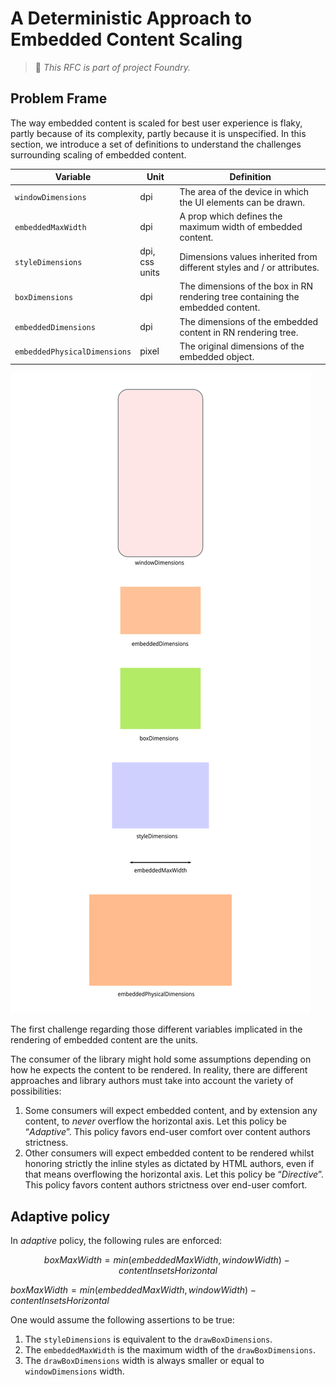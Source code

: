 # A Deterministic Approach to Embedded Content Scaling

> :gem: _This RFC is part of project Foundry._

## Problem Frame

The way embedded content is scaled for best user experience is flaky, partly
because of its complexity, partly because it is unspecified. In this section,
we introduce a set of definitions to understand the challenges surrounding
scaling of embedded content.

| Variable                     | Unit           | Definition                                                                      |
| ---------------------------- | -------------- | ------------------------------------------------------------------------------- |
| `windowDimensions`           | dpi            | The area of the device in which the UI elements can be drawn.                   |
| `embeddedMaxWidth`           | dpi            | A prop which defines the maximum width of embedded content.                     |
| `styleDimensions`            | dpi, css units | Dimensions values inherited from different styles and / or attributes.          |
| `boxDimensions`              | dpi            | The dimensions of the box in RN rendering tree containing the embedded content. |
| `embeddedDimensions`         | dpi            | The dimensions of the embedded content in RN rendering tree.                    |
| `embeddedPhysicalDimensions` | pixel          | The original dimensions of the embedded object.                                 |

![problem frame](img/001-problem-frame.svg)

The first challenge regarding those different variables implicated in the
rendering of embedded content are the units.

The consumer of the library might hold some assumptions depending on how he
expects the content to be rendered. In reality, there are different approaches
and library authors must take into account the variety of possibilities:

1. Some consumers will expect embedded content, and by extension any content,
   to _never_ overflow the horizontal axis. Let this policy be “_Adaptive_”.
   This policy favors end-user comfort over content authors strictness.
2. Other consumers will expect embedded content to be rendered whilst honoring
   strictly the inline styles as dictated by HTML authors, even if that means
   overflowing the horizontal axis. Let this policy be “_Directive_”. This policy
   favors content authors strictness over end-user comfort.

## Adaptive policy

In *adaptive* policy, the following rules are enforced:

```math
boxMaxWidth = min(embeddedMaxWidth, windowWidth) - contentInsetsHorizontal
```

$boxMaxWidth = min(embeddedMaxWidth, windowWidth) - contentInsetsHorizontal$

One would assume the following assertions to be true:

1. The `styleDimensions` is equivalent to the `drawBoxDimensions`.
2. The `embeddedMaxWidth` is the maximum width of the `drawBoxDimensions`.
3. The `drawBoxDimensions` width is always smaller or equal to
   `windowDimensions` width.
